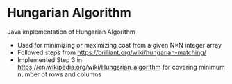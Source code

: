 # Hungarian Algorithm
Java implementation of Hungarian Algorithm  
- Used for minimizing or maximizing cost from a given N×N integer array  
- Followed steps from https://brilliant.org/wiki/hungarian-matching/  
- Implemented Step 3 in https://en.wikipedia.org/wiki/Hungarian_algorithm for covering minimum number of rows and columns
